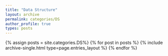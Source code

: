 ```yaml
---
title: "Data Structure"
layout: archive
permalink: categories/DS
author_profile: true
types: posts
---
```


{% assign posts = site.categories.DS%}
{% for post in posts %}
  {% include archive-single.html type=page.entries_layout %}
{% endfor %}